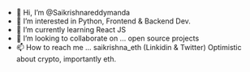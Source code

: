 - 👋 Hi, I’m @Saikrishnareddymanda
- 👀 I’m interested in Python, Frontend & Backend Dev.
- 🌱 I’m currently learning React JS
- 💞️ I’m looking to collaborate on ... open source projects
- 📫 How to reach me ... saikrishna_eth (Linkidin & Twitter)
Optimistic about crypto, importantly eth.

<!---
Saikrishnareddymanda/Saikrishnareddymanda is a ✨ special ✨ repository because its `README.md` (this file) appears on your GitHub profile.
You can click the Preview link to take a look at your changes.
--->
